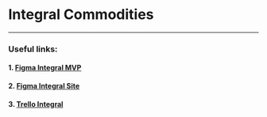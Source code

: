 # Integral Commodities

---

### Useful links:

#### 1. [Figma Integral MVP](https://www.figma.com/file/IRZyjrGrYT6uXfXkFnHXBh/Integral.-MVP-Copy?node-id=374%3A531)

#### 2. [Figma Integral Site](https://www.figma.com/file/TZzvtqzXHG3EQ5TWLddGlv/Integral-(site)?node-id=46%3A88)

#### 3. [Trello Integral](https://trello.com/b/nXWEYHiV/intergral-commodities)
